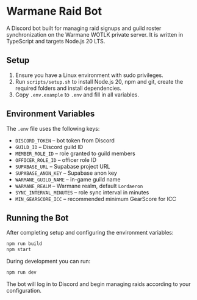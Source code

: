 # Warmane Raid Bot

A Discord bot built for managing raid signups and guild roster synchronization on the Warmane WOTLK private server. It is written in TypeScript and targets Node.js 20 LTS.

## Setup

1. Ensure you have a Linux environment with sudo privileges.
2. Run `scripts/setup.sh` to install Node.js 20, npm and git, create the required folders and install dependencies.
3. Copy `.env.example` to `.env` and fill in all variables.

## Environment Variables

The `.env` file uses the following keys:

- `DISCORD_TOKEN` – bot token from Discord
- `GUILD_ID` – Discord guild ID
- `MEMBER_ROLE_ID` – role granted to guild members
- `OFFICER_ROLE_ID` – officer role ID
- `SUPABASE_URL` – Supabase project URL
- `SUPABASE_ANON_KEY` – Supabase anon key
- `WARMANE_GUILD_NAME` – in-game guild name
- `WARMANE_REALM` – Warmane realm, default `Lordaeron`
- `SYNC_INTERVAL_MINUTES` – role sync interval in minutes
- `MIN_GEARSCORE_ICC` – recommended minimum GearScore for ICC

## Running the Bot

After completing setup and configuring the environment variables:

```bash
npm run build
npm start
```

During development you can run:

```bash
npm run dev
```

The bot will log in to Discord and begin managing raids according to your configuration.

